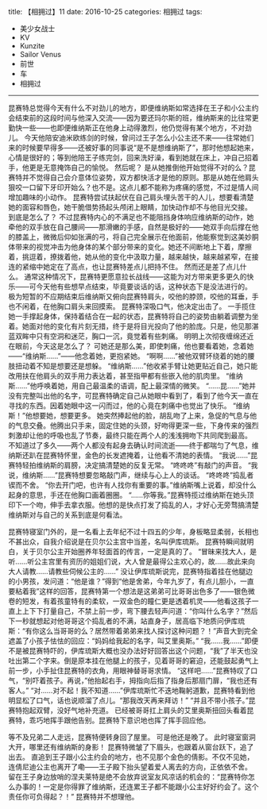 title: 【相拥过】11
date: 2016-10-25
categories: 相拥过
tags:
- 美少女战士
- KV
- Kunzite
- Sailor Venus
- 前世
- 车
- 相拥过
---

昆赛特总觉得今天有什么不对劲儿的地方，即便维纳斯如常选择在王子和小公主约会结束前的这段时间与他深入交流——因为要还玛尔斯的班，维纳斯来的比往常更勤快一些——也即便维纳斯正在他身上动得激烈，他仍觉得有某个地方，不对劲儿。<!--more-->
今天他陪安迪米欧练剑的时候，曾问过王子怎么小公主还不来——往常她们来的时候要早得多——还被好事的同事说“是不是想维纳斯了”，那时他想起她来，心情是很好的；等到他陪王子练完剑，回来洗好澡，看到她就在床上，冲自己招着手，他更是无意掩饰自己的愉悦。
然后呢？
是从她推倒他开始觉得不对的么？昆赛特并不觉得自己会介意体位姿势，双方都快活才是他的原则。那是从她在他肩头狠咬一口留下牙印开始么？也不是。这点儿都不能称为疼痛的感觉，不过是情人间增加趣味的小动作。
昆赛特尝试扶起伏在自己肩头埋头苦干的人儿，想要看清楚她的面容和唇色，她干脆借势扬起头颅闭上眼睛，加快动作却不与他目光交接。
到底是怎么了？
不过昆赛特内心的不满足也不能阻挡身体响应维纳斯的动作，她牵他的双手放在自己腰间——那滑嫩的手感，自然是极好的——她双手向后撑在他的膝盖上，微微后仰如张满的弓，将自己完全展示在他面前，他能察觉到这美妙胴体带来的视觉冲击为他身体的某个部分带来的变化。她还不间断地上下着，摩擦着，挑逗着，撩拨着他，她从他的变化中汲取力量，越来越快，越来越紧窄，在接连的紧缩中她定在了高点，也让昆赛特差点儿把持不住。
然而还是差了点儿什么。
通常这种情况下，昆赛特更愿意拉长战线——这能为对方带来更多更久的快乐——可今天他有些想早点结束，毕竟要谈话的话，这种状态下是没法进行的。
极为短暂的不应期结束后维纳斯又俯向昆赛特肩头，咬他的脖颈，咬他的耳垂，手也不闲着，在他胸口肩头来回摸索。
昆赛特深吸口气，他决定出击了。
一手揽住她一手撑起身体，保持着结合在一起的状态，昆赛特将自己的姿势由躺着调整为坐着。她面对他的变化有片刻无措，终于是将目光投向了他的脸庞。只是，他见那湛蓝双眸中只有空洞和迷茫，胸口一沉，竟觉着有些刺痛。
明明上次彻夜缠绵还近在眼前，今天这是怎么了？
可她还是那么美，即使刺痛，他也要看着她，念着她——“维纳斯……”——他念着她，更抱紧她。
“啊啊……”被他双臂环绕着的她的腰肢扭动着不知是想要还是想躲。
“维纳斯……”他收紧手臂让她更贴近自己，她只能改用扶在他肩头的双手用力表达着，甚至指甲都有些嵌入他的肌肉里。
“维纳斯……”他呼唤着她，用自己最温柔的语调，配上最深情的微笑。
“……昆……”她并没有完整叫出他的名字，可昆赛特确定自己从她眼中看到了，看到了他今天一直在寻找的东西。因着她眼中这一闪而过，他的心竟在刺痛中也觉出了快乐。
“维纳斯！”他想要她，想要更多。
她突然捧起他的脸，胡乱吻了上来，急促的气息与他的气息交叠。他腾出只手来，固定住她的头颈，好吻得更深一些，下身传来的强烈刺激却让他的呼吸也乱了节奏，最终只能在两个人的浅浅拥吻下共同爬到最高。
不知道过了多久——两个人都没有起身去确认时间流逝——终于都喘匀了气息，维纳斯还趴在昆赛特怀里，金色的长发遮掩着，让他看不清她的表情。
“我说……”昆赛特轻拍维纳斯的肩膀，决定搞清楚她的反复无常。
“咚咚咚”有敲门的声音。
“我说，维纳斯……”昆赛特想要忽略敲门声，继续与心上人的谈话。
“咚咚咚”捣乱者锲而不舍。
“你去开门吧，也许有人找你有重要的事。”维纳斯嘴上说着，却没什么起身的意思，手还在他胸口画着圈圈。
“……你等我。”昆赛特揽过维纳斯在她头顶印下一个吻，伸手去拿衣服。他想的是快点打发了捣乱的人，才好心无旁骛搞清楚维纳斯对与自己的关系到底是何看法。

昆赛特寝室门外的，是一名看上去年纪不过十四五的少年，身板略显柔弱，长相也不甚出众，自我介绍说是在贝尔公主宫中当差，名叫伊库琉斯。
昆赛特瞬间就明白，关于贝尔公主开始圈养年轻面首的传言，一定是真的了。
“冒昧来找大人，是听……听公主宫里有资历的姐姐们说，大人曾是最得公主欢心的，故……故此来向大人请教……请教些伺候公主的……”
没让伊库琉斯说完，昆赛特指着挂在他腿边的小男孩，发问道：“他是谁？”得到“他是舍弟，今年九岁了，有点儿胆小，一直要粘着我”这样的回答，昆赛特第一个想法是这弟弟可比哥哥出色多了——银色微卷的短发，有着孩童特有的柔软，一双金色的瞳仁更是透着机灵——他看这孩子一直上上下下打量自己，不禁上前一步，弯下腰去轻声问道：“你叫什么名字？”然后下一秒就想起对他哥哥这个捣乱者的不满，站直身子，居高临下地质问伊库琉斯：“有你这么当哥哥的么？居然带着弟弟来找人探讨这种问题？！”声音大到完全遮盖了小孩子怯怯的回应：“妈妈给我起的名字，叫艾里奥斯。”
“我……我……”即便不是被昆赛特吓的，伊库琉斯大概也没办法好好回答出这个问题，“我”了半天也没吐出第二个字来。倒是原本挂在他腿上的孩子，见着哥哥的窘迫，还能鼓起勇气上前一步，小手扯住昆赛特的衣角，用眼神替哥哥求情。
“这样吧……”昆赛特叹了口气，“别吓着孩子。再说，”他抬起右手，拇指向后指了指身后那扇门扉，“我也还有客人。”
“对……对不起！我不知道……”伊库琉斯忙不迭地鞠躬道歉，昆赛特看到他明显松了口气，话也说顺溜了点儿。“那我改天再来拜访！”
“并且不带小孩子。”昆赛特抱起双臂，没好气地补充道。
已经被哥哥扛上肩头的艾里奥斯扭回头看着昆赛特，乖巧地挥手跟他告别。昆赛特下意识地也挥了挥手回应他。

等不及兄弟二人走远，昆赛特便转身回了屋里。
可是他还是晚了。
此时寝室窗洞大开，哪里还有维纳斯的身影！
昆赛特微皱了下眉头，也跟着从窗台跃下，追了出去。
直追到王子跟小公主约会的地方，也不见那个金色的倩影。不仅不见她，连倩尼迪公主也离开了嘞——王子殿下抬头望着爱人离去的方向，正依依不舍。
留在王子身边放哨的涅夫莱特是绝不会放弃说室友风凉话的机会的：“昆赛特你怎么办事的！一定是你得罪了维纳斯，还连累王子都不能跟小公主好好约会了。这个责任你可负得起？！”
昆赛特并不想理他。